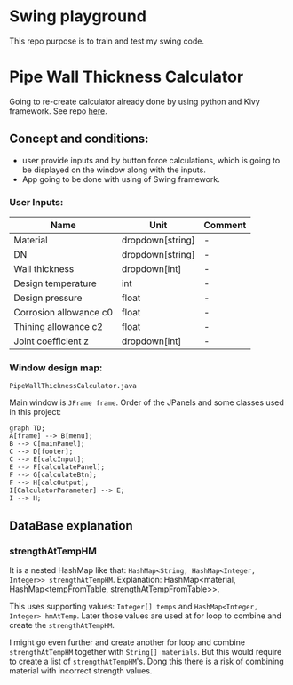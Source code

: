 # Swing playground
This repo purpose is to train and test my swing code.


# Pipe Wall Thickness Calculator

Going to re-create calculator already done by using python and Kivy framework. 
See repo [here](https://github.com/h4sski-programming/pipe_wall_thickness_calculator).

## Concept and conditions:

- user provide inputs and by button force calculations, 
which is going to be displayed on the window along with the inputs.
- App going to be done with using of Swing framework.


### User Inputs:

Name                    | Unit             | Comment
----                    |------------------| -------
Material                | dropdown[string] | -
DN                      | dropdown[string] | -
Wall thickness          | dropdown[int]    | -
Design temperature      | int              | -
Design pressure         | float            | -
Corrosion allowance c0  | float            | -
Thining allowance c2    | float            | -
Joint coefficient z     | dropdown[int]    | -


### Window design map:

`PipeWallThicknessCalculator.java`

Main window is `JFrame frame`.
Order of the JPanels and some classes used in this project:

```mermaid
graph TD;
A[frame] --> B[menu];
B --> C[mainPanel];
C --> D[footer];
C --> E[calcInput];
E --> F[calculatePanel];
F --> G[calculateBtn];
F --> H[calcOutput];
I[CalculatorParameter] --> E;
I --> H;
```


## DataBase explanation

### strengthAtTempHM

It is a nested HashMap like that: `HashMap<String, HashMap<Integer, Integer>> strengthAtTempHM`.
Explanation: HashMap<material, HashMap<tempFromTable, strengthAtTempFromTable>>.

This uses supporting values: `Integer[] temps` and `HashMap<Integer, Integer> hmAtTemp`. 
Later those values are used at for loop to combine and create the `strengthAtTempHM`.

I might go even further and create another for loop and combine `strengthAtTempHM` together with `String[] materials`.
But this would require to create a list of `strengthAtTempHM`'s.
Dong this there is a risk of combining material with incorrect strength values.
